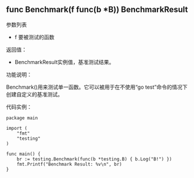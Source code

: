 ## func Benchmark(f func(b *B)) BenchmarkResult

参数列表

- f 要被测试的函数

返回值：

- BenchmarkResult实例值，基准测试结果。

功能说明：

Benchmark()用来测试单一函数。它可以被用于在不使用“go test”命令的情况下创建自定义的基准测试。

代码实例：

	package main

	import (
		"fmt"
		"testing"
	)

	func main() {
		br := testing.Benchmark(func(b *testing.B) { b.Log("B!") })
		fmt.Printf("Benchmark Result: %v\n", br)
	}
